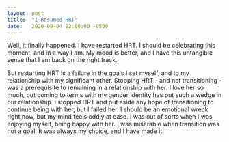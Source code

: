 ```yaml
---
layout: post
title:  "I Resumed HRT"
date:   2020-09-04 22:00:00 -0500
---
```

Well, it finally happened. I have restarted HRT. I should be celebrating this moment, and in a way I am. My mood is better, and I have this untangible sense that I am back on the right track.

But restarting HRT is a failure in the goals I set myself, and to my relationship with my significant other. Stopping HRT - and not transitioning - was a prerequisite to remaining in a relationship with her. I love her so much, but coming to terms with my gender identity has put such a wedge in our relationship. I stopped HRT and put aside any hope of transitioning to continue being with her, but I failed her. I should be an emotional wreck right now, but my mind feels oddly at ease. I was out of sorts when I was enjoying myself, being happy with her. I was miserable when transition was not a goal. It was always my choice, and I have made it.
